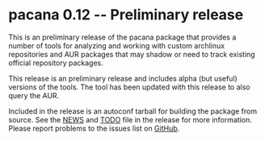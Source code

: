 [pacana -- release notes.  2021-05-22]: #

pacana 0.12 -- Preliminary release
==================================

This is an preliminary release of the pacana package that provides a
number of tools for analyzing and working with custom archlinux
repositories and AUR packages that may shadow or need to track existing
official repository packages.

This release is an preliminary release and includes alpha (but useful)
versions of the tools.  The tool has been updated with this release to
also query the AUR.

Included in the release is an autoconf tarball for building the package
from source.  See the [NEWS](NEWS) and [TODO](TODO) file in the release
for more information.  Please report problems to the issues list on
[GitHub](https://github.com/bbidulock/pacana/issues).

[ vim: set ft=markdown sw=4 tw=72 nocin nosi fo+=tcqlorn spell: ]: #
